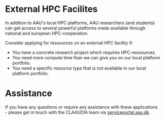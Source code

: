 # External HPC Facilites

In addition to AAU's local HPC platforms, AAU researchers (and students) can get access to several powerful platforms made available through national and european HPC-cooperation.

Consider applying for ressources on an external HPC facility if:

- You have a concrete research project which requires HPC-ressources.
- You need more compute time than we can give you on our local platform portfolio.
- You need a specific resource type that is not available in our local platform portfolio.

# Assistance
If you have any questions or require any assistance with these applications - please get in touch with the CLAAUDIA team via [serviceportal.aau.dk](https://aau.service-now.com/serviceportal?id=sc_cat_item&sys_id=34e8536083cfc21053711d447daad30a).
